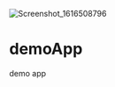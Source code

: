 ![Screenshot_1616508796](https://user-images.githubusercontent.com/19340552/112160489-387ccb00-8c10-11eb-8750-a5720569b5ba.png)
# demoApp
demo app
